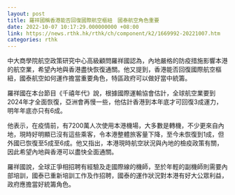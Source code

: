 ```yaml
---
layout: post
title: 羅祥國稱香港能否回復國際航空樞紐　國泰航空角色重要
date: 2022-10-07 10:17:29.000000000 +08:00
link: https://news.rthk.hk/rthk/ch/component/k2/1669992-20221007.htm
categories: rthk
---
```


中大商學院航空政策研究中心高級顧問羅祥國認為，內地嚴格的防疫措施影響本港的航空業，希望內地與香港盡快恢復通關。他又提到，香港能否回復國際航空樞紐，國泰航空如何運作擔當重要角色，特區政府可以做好當中統籌。

羅祥國在本台節目《千禧年代》說，根據國際運輸協會估計，全球航空業要到2024年才全面恢復，亞洲會再慢一些，他估計香港到本年底才可回復3成運力，明年年底亦只有6成。 

他表示，在疫情前，有7200萬人次使用本港機場，大多數是轉機，不少更來自內地，現時好明顯已沒有這些乘客，令本港整體旅客量下降，至今未恢復到1成，但外國已恢復至5成至6成。他又指出，本港現時航空狀況與內地的檢疫政策有關，因此希望內地與香港可以盡快全面通關。

羅祥國說，全球正爭相招聘有經驗及走國際線的機師，至於年輕的副機師則需要內部培訓，國泰已重新培訓工作及作招聘，國泰的運作狀況對本港有好大公眾利益，政府應擔當好統籌角色。
